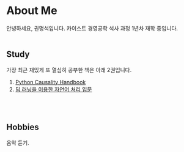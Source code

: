 # About Me

안녕하세요, 권명석입니다. 카이스트 경영공학 석사 과정 1년차 재학 중입니다.
<br/><br/>

## Study
가장 최근 재밌게 또 열심히 공부한 책은 아래 2권입니다.
1. [Python Causality Handbook](https://matheusfacure.github.io/python-causality-handbook/landing-page.html)
2. [딥 러닝을 이용한 자연어 처리 입문](https://wikidocs.net/book/2155)

<br/><br/>
## Hobbies
음악 듣기.